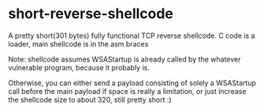 # short-reverse-shellcode

A pretty short(301 bytes) fully functional TCP reverse shellcode.
C code is a loader, main shellcode is in the asm braces

Note: shellcode assumes WSAStartup is already called by the whatever vulnerable program, because it probably is.

Otherwise, you can either send a payload consisting of solely a WSAStartup call before the main payload if space is really a limitation, or just increase the shellcode size to about 320, still pretty short :)
